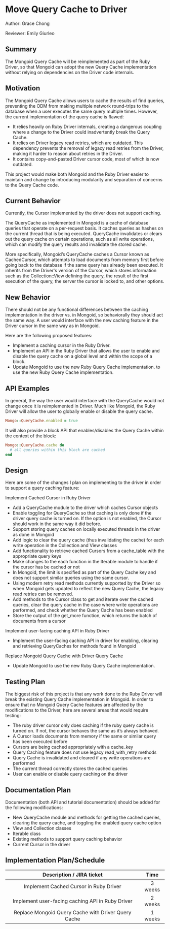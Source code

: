 # Move Query Cache to Driver 
Author: Grace Chong 

Reviewer: Emily Giurleo

## Summary 
The Mongoid Query Cache will be reimplemented as part of the Ruby Driver, so that Mongoid can adopt the new Query Cache implementation without relying on dependencies on the Driver code internals. 

## Motivation
The Mongoid Query Cache allows users to cache the results of find queries, preventing the ODM from making multiple network round-trips to the database when a user executes the same query multiple times. However, the current implementation of the query cache is flawed:
* It relies heavily on Ruby Driver internals, creating a dangerous coupling where a change to the Driver could inadvertently break the Query Cache.
* It relies on Driver legacy read retries, which are outdated. This dependency prevents the removal of legacy read retries from the Driver, making it harder to reason about retries in the Driver.
* It contains copy-and-pasted Driver cursor code, most of which is now outdated.

This project would make both Mongoid and the Ruby Driver easier to maintain and change by introducing modularity and separation of concerns to the Query Cache code.

## Current Behavior 
Currently, the Cursor implemented by the driver does not support caching.

The QueryCache as implemented in Mongoid is a cache of database queries that operate on a per-request basis. It caches queries as hashes on the current thread that is being executed. QueryCache invalidates or clears out the query cache on certain operations, such as all write operations, which can modify the query results and invalidate the stored cache. 

More specifically, Mongoid’s QueryCache caches a Cursor known as CachedCursor, which attempts to load documents from memory first before going back to the database if the same query has already been executed. It inherits from the Driver's version of the Cursor, which stores information such as the Collection::View defining the query, the result of the first execution of the query, the server the cursor is locked to, and other options.    

## New Behavior

There should not be any functional differences between the caching implementation in the driver vs. in Mongoid, so behaviorally they should act the same way. A user would interface with the new caching feature in the Driver cursor in the same way as in Mongoid. 

Here are the following proposed features: 
* Implement a caching cursor in the Ruby Driver.
* Implement an API in the Ruby Driver that allows the user to enable and disable the query cache on a global level and within the scope of a block.
* Update Mongoid to use the new Ruby Query Cache implementation.
to use the new Ruby Query Cache implementation.

## API Examples

In general, the way the user would interface with the QueryCache would not change once it is reimplemented in Driver. 
Much like Mongoid, the Ruby Driver will allow the user to globally enable or disable the query cache.

```ruby
Mongo::QueryCache.enabled = true
```

It will also provide a block API that enables/disables the Query Cache within the context of the block:

```ruby
Mongo::QueryCache.cache do
  # all queries within this block are cached
end
```

## Design

Here are some of the changes I plan on implementing to the driver in order to support a query caching feature:

Implement Cached Cursor in Ruby Driver

* Add a QueryCache module to the driver which caches Cursor objects
* Enable toggling for QueryCache so that caching is only done if the driver query cache is turned on. If the option is not enabled, the Cursor should work in the same way it did before.  
* Support storing query caches on locally executed threads in the driver as done in Mongoid
* Add logic to clear the query cache (thus invalidating the cache) for each write operation in the Collection and View classes 
* Add functionality to retrieve cached Cursors from a cache_table with the appropriate query keys
* Make changes to the each function in the Iterable module to handle if the cursor has be cached or not
* In Mongoid, the limit is specified as part of the Query Cache key and does not support similar queries using the same cursor. 
* Using modern retry read methods currently supported by the Driver so when Mongoid gets updated to reflect the new Query Cache, the legacy read retries can be removed.
* Add methods to the Cursor class to get and iterate over the cached queries, clear the query cache in the case where write operations are performed, and check whether the Query Cache has been enabled
* Store the output of the get_more function, which returns the batch of documents from a cursor

Implement user-facing caching API in Ruby Driver

* Implement the user-facing caching API in driver for enabling, clearing and retrieving QueryCaches for methods found in Mongoid 

Replace Mongoid Query Cache with Driver Query Cache

* Update Mongoid to use the new Ruby Query Cache implementation.

## Testing Plan

The biggest risk of this project is that any work done to the Ruby Driver will break the existing Query Cache implementation in Mongoid. In order to ensure that no Mongoid Query Cache features are affected by the modifications to the Driver, here are several areas that would require testing:

* The ruby driver cursor only does caching if the ruby query cache is turned on. If not, the cursor behaves the same as it’s always behaved. 
* A Cursor loads documents from memory if the same or similar query has been executed before
* Cursors are being cached appropriately with a cache_key 
* Query Caching feature does not use legacy read_with_retry methods
* Query Cache is invalidated and cleared if any write operations are performed 
* The current thread correctly stores the cached queries
* User can enable or disable query caching on the driver

## Documentation Plan

Documentation (both API and tutorial documentation) should be added for the following modifications:
* New QueryCache module and methods for getting the cached queries, clearing the query cache, and toggling the enabled query cache option
* View and Collection classes
* Iterable class
* Existing methods to support query caching behavior 
* Current Cursor in the driver 

## Implementation Plan/Schedule


| Description / JIRA ticket | Time  |
| :-----: | :-: |
| Implement Cached Cursor in Ruby Driver | 3 weeks |
| Implement user-facing caching API in Ruby Driver | 2 weeks |
| Replace Mongoid Query Cache with Driver Query Cache | 1 weeks |




